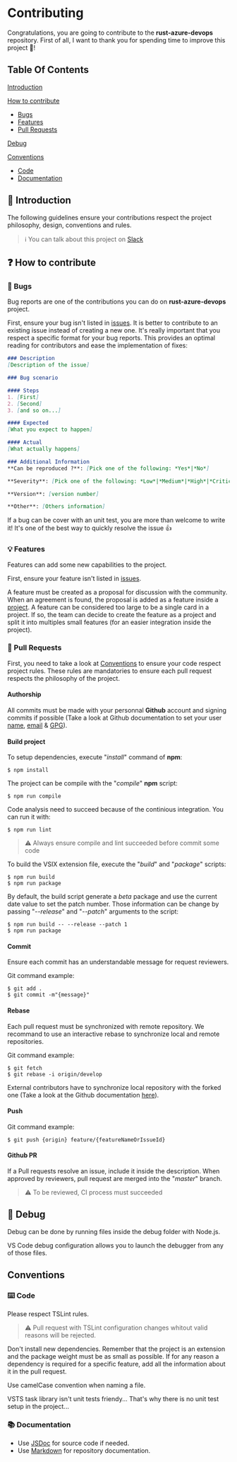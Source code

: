 # Contributing

Congratulations, you are going to contribute to the **rust-azure-devops** repository.
First of all, I want to thank you for spending time to improve this project 🙏!

## Table Of Contents

[Introduction](#introduction)

[How to contribute](#how-to-contribute)

* [Bugs](#bugs)
* [Features](#features)
* [Pull Requests](#pull-requests)

[Debug](#debug)

[Conventions](#conventions)

* [Code](#code)
* [Documentation](#documentation)

## <a id="introduction"></a>🏁 Introduction

The following guidelines ensure your contributions respect the project philosophy, design, conventions and rules.

> ℹ️ You can talk about this project on [Slack](https://join.slack.com/t/rust-azure-devops-extension/shared_invite/enQtMzkxNzU4MTgyMDg2LTlkMjJmMzM2MmIyYmJmMjFmNDJkN2IzZmMxZDFhZTgyOGFjYWExNTkwM2YwYTQ3YmI3OWNlYjBhYjcyNGY5OTM)

## <a id="how-to-contribute"></a>❓ How to contribute

### <a id="bugs"></a>🐛 Bugs

Bug reports are one of the contributions you can do on **rust-azure-devops** project.

First, ensure your bug isn't listed in [issues](https://github.com/spontoreau/rust-azure-devops/issues). It is better to contribute to an existing issue instead of creating a new one. It's really important that you respect a specific format for your bug reports. This provides an optimal reading for contributors and ease the implementation of fixes:

```markdown
### Description
[Description of the issue]

### Bug scenario

#### Steps
1. [First]
2. [Second]
3. [and so on...]

#### Expected 
[What you expect to happen]

#### Actual 
[What actually happens]

### Additional Information
**Can be reproduced ?**: [Pick one of the following: *Yes*|*No*]

**Severity**: [Pick one of the following: *Low*|*Medium*|*High*|*Critical*]

**Version**: [version number]

**Other**: [Others information]
```

If a bug can be cover with an unit test, you are more than welcome to write it! It's one of the best way to quickly resolve the issue 👍

### <a id="features"></a>💡 Features

Features can add some new capabilities to the project.

First, ensure your feature isn't listed in [issues](https://github.com/spontoreau/rust-azure-devops/issues).

A feature must be created as a proposal for discussion with the community. When an agreement is found, the proposal is added as a feature inside a [project](https://github.com/spontoreau/rust-azure-devops/projects). A feature can be considered too large to be a single card in a project. If so, the team can decide to create the feature as a project and split it into multiples small features (for an easier integration inside the project).

### <a id="pull-requests"></a>🎁 Pull Requests

First, you need to take a look at [Conventions](#conventions) to ensure your code respect project rules. These rules are mandatories to ensure each pull request respects the philosophy of the project.

#### Authorship

All commits must be made with your personnal **Github** account and signing commits if possible (Take a look at Github documentation to set your user [name](https://help.github.com/articles/setting-your-username-in-git/), [email](https://help.github.com/articles/setting-your-email-in-git/) & [GPG](https://help.github.com/articles/signing-commits-using-gpg/)).

#### Build project

To setup dependencies, execute "_install_" command of **npm**:

```
$ npm install
```

The project can be compile with the "_compile_" **npm** script:

```
$ npm run compile
```

Code analysis need to succeed because of the continious integration. You can run it with:

```
$ npm run lint
```

> ⚠️ Always ensure compile and lint succeeded before commit some code

To build the VSIX extension file, execute the "_build_" and "_package_" scripts:

```
$ npm run build
$ npm run package
```

By default, the build script generate a _beta_ package and use the current date value to set the patch number. Those information can be change by passing "_--release_" and "_--patch_" arguments to the script:

```
$ npm run build -- --release --patch 1
$ npm run package
```

#### Commit

Ensure each commit has an understandable message for request reviewers.

Git command example:

```
$ git add .
$ git commit -m"{message}"
```

#### Rebase

Each pull request must be synchronized with remote repository. We recommand to use an interactive rebase to synchronize local and remote repositories.

Git command example:

```
$ git fetch
$ git rebase -i origin/develop
```

External contributors have to synchronize local repository with the forked one (Take a look at the Github documentation [here](https://help.github.com/articles/syncing-a-fork/)).

#### Push

Git command example:

```
$ git push {origin} feature/{featureNameOrIssueId}
```

#### Github PR

If a Pull requests resolve an issue, include it inside the description. When approved by reviewers, pull request are merged into the "_master_" branch.

> ⚠️ To be reviewed, CI process must succeeded

## <a id="debug"></a>🔬 Debug

Debug can be done by running files inside the debug folder with Node.js.

VS Code debug configuration allows you to launch the debugger from any of those files.

## <a id="conventions"></a>Conventions

### <a id="code"></a>⌨️ Code

Please respect TSLint rules.

> ⚠️ Pull request with TSLint configuration changes whitout valid reasons will be rejected.

Don't install new dependencies. Remember that the project is an extension and the package weight must be as small as possible. If for any reason a dependency is required for a specific feature, add all the information about it in the pull request.

Use camelCase convention when naming a file.

VSTS task library isn't unit tests friendy... That's why there is no unit test setup in the project...

### <a id="documentation"></a>📚 Documentation

* Use [JSDoc](http://usejsdoc.org/) for source code if needed.
* Use [Markdown](https://github.com/adam-p/markdown-here/wiki/Markdown-Cheatsheet) for repository documentation.
